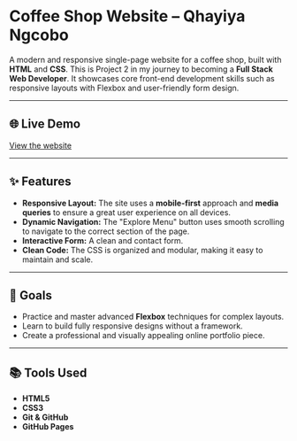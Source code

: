 # Coffee Shop Website – Qhayiya Ngcobo

A modern and responsive single-page website for a coffee shop, built with **HTML** and **CSS**. This is Project 2 in my journey to becoming a **Full Stack Web Developer**. It showcases core front-end development skills such as responsive layouts with Flexbox and user-friendly form design.

---

## 🌐 Live Demo

[View the website](https://qhayiyangcobo.github.io/coffee-shop-website/)

---

## ✨ Features

- **Responsive Layout:** The site uses a **mobile-first** approach and **media queries** to ensure a great user experience on all devices.
- **Dynamic Navigation:** The "Explore Menu" button uses smooth scrolling to navigate to the correct section of the page.
- **Interactive Form:** A clean and contact form.
- **Clean Code:** The CSS is organized and modular, making it easy to maintain and scale.

---

## 🎯 Goals

- Practice and master advanced **Flexbox** techniques for complex layouts.
- Learn to build fully responsive designs without a framework.
- Create a professional and visually appealing online portfolio piece.

---

## 📚 Tools Used

- **HTML5**
- **CSS3**
- **Git & GitHub**
- **GitHub Pages**
